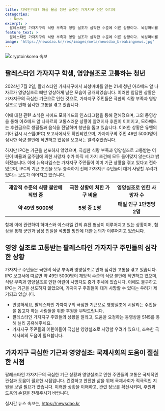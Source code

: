 ```yaml
---
title: 지옥인가요? 해골 몰골 청년 굶주린 가자지구 신은 어디에
categories:
  - News
excerpt: >
  팔레스타인 가자지구의 식량 부족과 영양 실조가 심각한 수준에 이른 상황이다. 뇌성마비를 앓는 21세 청년 아흐메드 알 나자르의 영양상태가 호소되고, 가자지구 주민 대다수가 극심한 기근과 식량 부족에 시달리고 있다. 유엔 보고서에는 가자지구 주민 중 거의 반 이상이 식량 불안을 겪고 있으며, IPC의 기근 선언 기준을 충족하지는 못하지만 현지뉴스는 이미 기근이 발생하고 있다고 전하고 있다. 이에 대해 미국과 이스라엘 등 중재국은 휴전과 구호품 전달을 포함한 협상을 통해 상황을 개선하고자 하고 있다. 이에 따라 휴전 협상이 진전되고 있으며, 휴전을 통한 기근 상황 완화가 기대된다.
feature_text: >
  팔레스타인 가자지구의 식량 부족과 영양 실조가 심각한 수준에 이른 상황이다. 뇌성마비를 앓는 21세 청년 아흐메드 알 나자르의 영양상태가 호소되고, 가자지구 주민 대다수가 극심한 기근과 식량 부족에 시달리고 있다. 유엔 보고서에는 가자지구 주민 중 거의 반 이상이 식량 불안을 겪고 있으며, IPC의 기근 선언 기준을 충족하지는 못하지만 현지뉴스는 이미 기근이 발생하고 있다고 전하고 있다. 이에 대해 미국과 이스라엘 등 중재국은 휴전과 구호품 전달을 포함한 협상을 통해 상황을 개선하고자 하고 있다. 이에 따라 휴전 협상이 진전되고 있으며, 휴전을 통한 기근 상황 완화가 기대된다.
image: 'https://newsdao.kr/res/images/meta/newsdao_breakingnews.jpg'
---
```


<p><img src="https://newsdao.kr/res/images/meta/newsdao_breakingnews.jpg" alt="cryptoinkorea 속보" /></p>

<h2 data-ke-size="size26">팔레스타인 가자지구 학생, 영양실조로 고통하는 청년</h2>

<p data-ke-size="size16">2024년 7월 2일, 팔레스타인 가자지구에서 뇌성마비를 앓는 21세 청년 아흐메드 알 나자르가 영양실조로 뼈만 앙상하게 남은 모습이 공개되었습니다. 이러한 참담한 상황은 가자지구의 극심한 기근으로 인한 것으로, 가자지구 주민들은 극한의 식량 부족과 영양실조로 인해 심각한 고통을 겪고 있습니다.</p>

<p data-ke-size="size16">이에 대한 관련 소식은 사에드 모하메드의 인스타그램을 통해 전해졌으며, 그의 동영상을 통해 아흐메드 알 나자르의 고통스러운 상황이 알려지자 후원이 이어지고, 모하메드는 후원금으로 생필품과 음식을 전달하며 청년을 돕고 있습니다. 이러한 상황은 유엔의 기아 감시 시스템(IPC) 보고서에서도 확인되었으며, 가자지구의 주민 49만 5000명이 심각한 식량 불안에 직면하고 있음을 보고서는 알려주었습니다.</p>

<p data-ke-size="size16">하지만 IPC는 기근을 선포하지 않았으며, 극심한 식량 부족과 영양실조로 고통받는 어린이 비율과 굶주림에 의한 사망자 수가 아직 세 가지 조건에 모두 들어맞지 않는다고 밝혀졌습니다. 이에 뉴욕타임스는 가자지구 주민들이 이미 기근 상황을 겪고 있다고 전하였으며, IPC의 기근 조건을 모두 충족하기 전에 가자지구 주민들이 대거 사망할 우려가 있다는 보도가 이어지고 있습니다.</p>

<table>
    <tr>
        <td style="text-align: center; height: 17px;"><b>재앙적 수준의 식량 불안에 직면 중</b></td>
        <td style="text-align: center; height: 17px;"><b>극한 상황에 처한 가구 비율</b></td>
        <td style="text-align: center; height: 17px;"><b>영양실조로 인한 사망자 수</b></td>
    </tr>
    <tr>
        <td style="text-align: center; height: 17px;"><b>약 49만 5000명</b></td>
        <td style="text-align: center; height: 17px;"><b>5명 중 1명</b></td>
        <td style="text-align: center; height: 17px;"><b>매일 인구 1만명당 2명</b></td>
    </tr>
</table>

<p data-ke-size="size16">함께 이에 관련하여 하마스와 이스라엘 간의 휴전 협상이 이루어지고 있는 상황이며, 협상을 통해 군인과 남성 인질을 석방할 방안에 대한 논의가 이루어지고 있습니다.</p>

<h2 data-ke-size="size26">영양 실조로 고통받는 팔레스타인 가자지구 주민들의 심각한 상황</h2>

<p data-ke-size="size16">가자지구 주민들은 극한의 식량 부족과 영양실조로 인해 심각한 고통을 겪고 있습니다. IPC 보고서에 따르면 약 49만 5000명이 재앙적 수준의 식량 불안에 직면하고 있으며, 식량 부족과 영양실조로 인한 어린이 사망자도 증가 추세에 있습니다. 이에도 불구하고 IPC는 기근을 선포하지 않았으며, 가자지구 주민들이 대거 사망할 수 있다는 우려가 제기되고 있습니다.</p>

<ul>
    <li>안녕하세요, 팔레스타인 가자지구의 극심한 기근으로 영양실조에 시달리는 주민들을 돕고자 하는 사람들을 위한 후원을 부탁드립니다.</li>
    <li>팔레스타인 가자지구 주민들의 상황을 알리고, 도움을 요청하는 동영상을 SNS를 통해 널리 공유해주세요.</li>
    <li>가자지구 주민들의 어린이들이 극심한 영양실조로 사망할 우려가 있으니, 조속한 국제사회의 도움이 필요합니다.</li>
</ul>

<h2 data-ke-size="size26">가자지구 극심한 기근과 영양실조: 국제사회의 도움이 절실한 시점</h2>

<p data-ke-size="size16">팔레스타인 가자지구의 극심한 기근 상황과 영양실조로 인한 주민들의 고통은 국제적인 관심과 도움이 필요한 시점입니다. 건강하고 안전한 삶을 위해 국제사회가 적극적인 지원을 보낼 필요가 있습니다. 이러한 상황을 이해하고, 관련 정보를 확산시키며, 후원과 도움의 손길을 전해주시기 바랍니다.</p>
실시간 뉴스 속보는, <a href="https://newsdao.kr" rel="dofollow">https://newsdao.kr</a>


